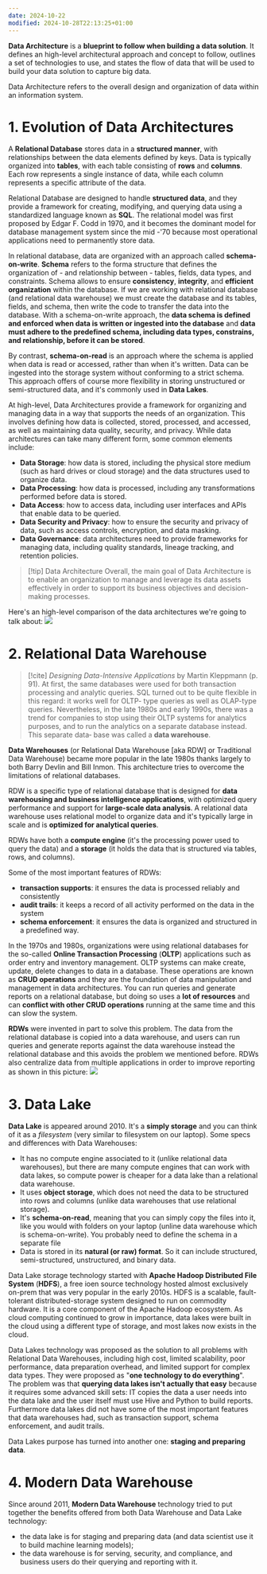 ```yaml
---
date: 2024-10-22
modified: 2024-10-28T22:13:25+01:00
---
```


**Data Architecture** is a **blueprint to follow when building a data solution**. It defines an high-level architectural approach and concept to follow, outlines a set of technologies to use, and states the flow of data that will be used to build your data solution to capture big data.

Data Architecture refers to the overall design and organization of data within an information system.
# 1. Evolution of Data Architectures
A **Relational Database** stores data in a **structured manner**, with relationships between the data elements defined by keys. Data is typically organized into **tables**, with each table consisting of **rows** and **columns**. Each row represents a single instance of data, while each column represents a specific attribute of the data.

Relational Database are designed to handle **structured data**, and they provide a framework for creating, modifying, and querying data using a standardized language known as **SQL**. The relational model was first proposed by Edgar F. Codd in 1970, and it becomes the dominant model for database management system since the mid -'70 because most operational applications need to permanently store data.

In relational database, data are organized with an approach called **schema-on-write**. **Schema** refers to the forma structure that defines the organization of - and relationship between - tables, fields, data types, and constraints. Schema allows to ensure **consistency**, **integrity**, and **efficient organization** within the database. If we are working with relational database (and relational data warehouse) we must create the database and its tables, fields, and schema, then write the code to transfer the data into the database. With a schema-on-write approach, the **data schema is defined and enforced when data is written or ingested into the database** and **data must adhere to the predefined schema, including data types, constrains, and relationship, before it can be stored**.

By contrast, **schema-on-read** is an approach where the schema is applied when data is read or accessed, rather than when it's written. Data can be ingested into the storage system without conforming to a strict schema. This approach offers of course more flexibility in storing unstructured or semi-structured data, and it's commonly used in **Data Lakes**.

At high-level, Data Architectures provide a framework for organizing and managing data in a way that supports the needs of an organization. This involves defining how data is collected, stored, processed, and accessed, as well as maintaining data quality, security, and privacy. While data architectures can take many different form, some common elements include:
+ **Data Storage**: how data is stored, including the physical store medium (such as hard drives or cloud storage) and the data structures used to organize data.
+ **Data Processing**: how data is processed, including any transformations performed before data is stored.
+ **Data Access**: how to access data, including user interfaces and APIs that enable data to be queried.
+ **Data Security and Privacy**: how to ensure the security and privacy of data, such as access controls, encryption, and data masking.
+ **Data Governance**: data architectures need to provide frameworks for managing data, including quality standards, lineage tracking, and retention policies.

>[!tip] Data Architecture
>Overall, the main goal of Data Architecture is to enable an organization to manage and leverage its data assets effectively in order to support its business objectives and decision-making processes.

Here's an high-level comparison of the data architectures we're going to talk about:
![](Technical%20Books/Deciphering%20Data%20Architectures/attachments/Pasted%20image%2020241022220802.png)
# 2. Relational Data Warehouse
> [!cite] *Designing Data-Intensive Applications* by Martin Kleppmann (p. 91).
> At first, the same databases were used for both transaction processing and analytic
queries. SQL turned out to be quite flexible in this regard: it works well for OLTP-
type queries as well as OLAP-type queries. Nevertheless, in the late 1980s and early
1990s, there was a trend for companies to stop using their OLTP systems for analytics
purposes, and to run the analytics on a separate database instead. This separate data‐
base was called a **data warehouse**.

**Data Warehouses** (or Relational Data Warehouse \[aka RDW] or Traditional Data Warehouse) became more popular in the late 1980s thanks largely to both Barry Devlin and Bill Inmon. This architecture tries to overcome the limitations of relational databases.

RDW is a specific type of relational database that is designed for **data warehousing and business intelligence applications**, with optimized query performance and support for **large-scale data analysis**. A relational data warehouse uses relational model to organize data and it's typically large in scale and is **optimized for analytical queries**.

RDWs have both a **compute engine** (it's the processing power used to query the data) and a **storage** (it holds the data that is structured via tables, rows, and columns).

Some of the most important features of RDWs:
+ **transaction supports**: it ensures the data is processed reliably and consistently
+ **audit trails**: it keeps a record of all activity performed on the data in the system
+ **schema enforcement**: it ensures the data is organized and structured in a predefined way.

In the 1970s and 1980s, organizations were using relational databases for the so-called **Online Transaction Processing** (**OLTP**) applications such as order entry and inventory management. OLTP systems can make create, update, delete changes to data in a database. These operations are known as **CRUD operations** and they are the foundation of data manipulation and management in data architectures. You can run queries and generate reports on a relational database, but doing so uses a **lot of resources** and can **conflict with other CRUD operations** running at the same time and this can slow the system.

**RDWs** were invented in part to solve this problem. The data from the relational database is copied into a data warehouse, and users can run queries and generate reports against the data warehouse instead the relational database and this avoids the problem we mentioned before. RDWs also centralize data from multiple applications in order to improve reporting as shown in this picture:
![](Technical%20Books/Deciphering%20Data%20Architectures/attachments/Pasted%20image%2020241022232606.png)
# 3. Data Lake
**Data Lake** is appeared around 2010. It's a **simply storage** and you can think of it as a *filesystem* (very similar to filesystem on our laptop). Some specs and differences with Data Warehouses:
* It has no compute engine associated to it (unlike relational data warehouses), but there are many compute engines that can work with data lakes, so compute power is cheaper for a data lake than a relational data warehouse.
* It uses **object storage**, which does not need the data to be structured into rows and columns (unlike data warehouses that use relational storage).
* It's **schema-on-read**, meaning that you can simply copy the files into it, like you would with folders on your laptop (unline data warehouse which is schema-on-write). You probably need to define the schema in a separate file
* Data is stored in its **natural (or raw) format**. So it can include structured, semi-structured, unstructured, and binary data.

Data Lake storage technology started with **Apache Hadoop Distributed File System** (**HDFS**), a free ioen source technology hosted almost exclusively on-prem that was very popular in the early 2010s. HDFS is a scalable, fault-tolerant distributed-storage system designed to run on commodity hardware. It is a core component of the Apache Hadoop ecosystem. As cloud computing continued to grow in importance, data lakes were built in the cloud using a different type of storage, and most lakes now exists in the cloud.

Data Lakes technology was proposed as the solution to all problems with Relational Data Warehouses, including high cost, limited scalability, poor performance, data preparation overhead, and limited support for complex data types. They were proposed as "**one technology to do everything**". The problem was that **querying data lakes isn't actually that easy** because it requires some advanced skill sets: IT copies the data a user needs into the data lake and the user itself must use Hive and Python to build reports. Furthermore data lakes did not have some of the most important features that data warehouses had, such as transaction support, schema enforcement, and audit trails.

Data Lakes purpose has turned into another one: **staging and preparing data**.
# 4. Modern Data Warehouse
Since around 2011, **Modern Data Warehouse** technology tried to put together the benefits offered from both Data Warehouse and Data Lake technology:
+ the data lake is for staging and preparing data (and data scientist use it to build machine learning models);
+ the data warehouse is for serving, security, and compliance, and business users do their querying and reporting with it.